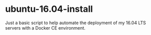 # ubuntu-16.04-install
Just a basic script to help automate the deployment of my 16.04 LTS servers with a Docker CE environment. 
